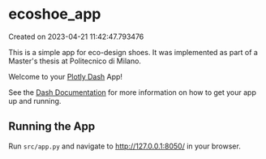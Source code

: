 # ecoshoe_app

Created on 2023-04-21 11:42:47.793476

This is a simple app for eco-design shoes. It was implemented as part of a Master's thesis at Politecnico di Milano.

Welcome to your [Plotly Dash](https://plotly.com/dash/) App!

See the [Dash Documentation](https://dash.plotly.com/introduction) for more information on how to get your app up and running.

## Running the App

Run `src/app.py` and navigate to http://127.0.0.1:8050/ in your browser.

